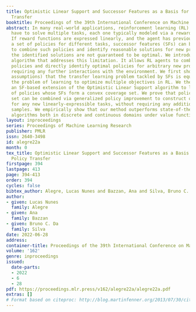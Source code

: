 ```yaml
---
title: Optimistic Linear Support and Successor Features as a Basis for Optimal Policy
  Transfer
booktitle: Proceedings of the 39th International Conference on Machine Learning
abstract: In many real-world applications, reinforcement learning (RL) agents might
  have to solve multiple tasks, each one typically modeled via a reward function.
  If reward functions are expressed linearly, and the agent has previously learned
  a set of policies for different tasks, successor features (SFs) can be exploited
  to combine such policies and identify reasonable solutions for new problems. However,
  the identified solutions are not guaranteed to be optimal. We introduce a novel
  algorithm that addresses this limitation. It allows RL agents to combine existing
  policies and directly identify optimal policies for arbitrary new problems, without
  requiring any further interactions with the environment. We first show (under mild
  assumptions) that the transfer learning problem tackled by SFs is equivalent to
  the problem of learning to optimize multiple objectives in RL. We then introduce
  an SF-based extension of the Optimistic Linear Support algorithm to learn a set
  of policies whose SFs form a convex coverage set. We prove that policies in this
  set can be combined via generalized policy improvement to construct optimal behaviors
  for any new linearly-expressible tasks, without requiring any additional training
  samples. We empirically show that our method outperforms state-of-the-art competing
  algorithms both in discrete and continuous domains under value function approximation.
layout: inproceedings
series: Proceedings of Machine Learning Research
publisher: PMLR
issn: 2640-3498
id: alegre22a
month: 0
tex_title: Optimistic Linear Support and Successor Features as a Basis for Optimal
  Policy Transfer
firstpage: 394
lastpage: 413
page: 394-413
order: 394
cycles: false
bibtex_author: Alegre, Lucas Nunes and Bazzan, Ana and Silva, Bruno C. Da
author:
- given: Lucas Nunes
  family: Alegre
- given: Ana
  family: Bazzan
- given: Bruno C. Da
  family: Silva
date: 2022-06-28
address:
container-title: Proceedings of the 39th International Conference on Machine Learning
volume: '162'
genre: inproceedings
issued:
  date-parts:
  - 2022
  - 6
  - 28
pdf: https://proceedings.mlr.press/v162/alegre22a/alegre22a.pdf
extras: []
# Format based on citeproc: http://blog.martinfenner.org/2013/07/30/citeproc-yaml-for-bibliographies/
---
```

